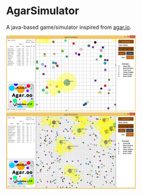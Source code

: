 # AgarSimulator
A java-based game/simulator inspired from [agar.io](http://agar.io). 

<img src="images/agar_05.png" width="350"> <img src="images/agar_06.png" width="350">
